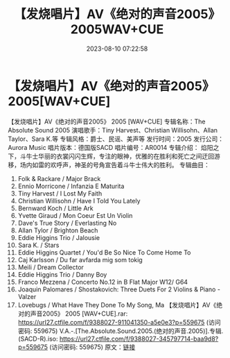 ﻿---
title: 【发烧唱片】AV《绝对的声音2005》2005WAV+CUE
date: 2023-08-10 07:22:58
categories: 试音碟、非卖品、发烧碟
tags: 纯音雅乐
---
# 【发烧唱片】AV《绝对的声音2005》2005[WAV+CUE]

【发烧唱片】AV《绝对的声音2005》 2005 [WAV+CUE]
专辑名称：The Absolute Sound 2005
演唱歌手：Tiny Harvest、Christian Willisohn、Allan Taylor、Sara K.等
专辑风格：爵士、民谣、美声等
发行时间：2005
发行公司：Aurora Music
唱片版本：德国版SACD
唱片编号：AR0014
专辑介绍：
焰阳之下，斗牛士华丽的衣裳闪闪生辉，专注的眼神，优雅的在胜利和死亡之间迂回游移，场内如雷的欢呼声，神圣的号角宣告着斗牛士伟大的胜利。
专辑曲目：
01. Folk & Rackare / Major Brack
02. Ennio Morricone / Infanzia E Maturita
03. Tiny Harvest / I Lost My Faith
04. Christian Willisohn / Have I Told You Lately
05. Bernward Koch / Little Ark
06. Yvette Giraud / Mon Coeur Est Un Violin
07. Dave's True Story / Everlasting No
08. Allan Tylor / Brighton Beach
09. Eddie Higgins Trio / Jalousie
10. Sara K. / Stars
11. Eddie Higgins Quartet / You'd Be So Nice To Come Home To
12. Caj Karlsson / Du far avfarda mig som tokig
13. Meili / Dream Collector
14. Eddie Higgins Trio / Danny Boy
15. Franco Mezzena / Concerto No.12 in B Flat Major W12/ G64
16. Joaquin Palomares / Shostakovich: Three Duets For 2 Violins
& Piano - Valzer
17. Lovebugs / What Have They Done To My Song, Ma
【发烧唱片】AV《绝对的声音2005》 2005 [WAV+CUE].rar: https://url27.ctfile.com/f/9388027-911041350-a5e0e3?p=559675
(访问密码: 559675)
V.A.-.[The.Absolute.Sound.2005.(绝对的声音.2005)].专辑.(SACD-R).iso:
https://url27.ctfile.com/f/9388027-345797714-baa9d8?p=559675
(访问密码: 559675)
原文：[链接](https://blog.sina.com.cn/s/blog_1647c7e760103130z.html)